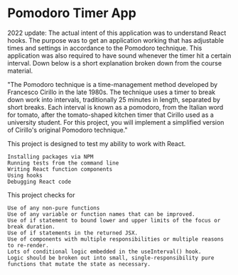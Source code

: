 # Pomodoro Timer App
2022 update:
The actual intent of this application was to understand React hooks. The purpose was to get an application working that has adjustable times and settings in accordance to the Pomodoro technique. This application was also required to have sound whenever the timer hit a certain interval. Down below is a short explanation broken down from the course material. 

"The Pomodoro technique is a time-management method developed by Francesco Cirillo in the late 1980s. The technique uses a timer to break down work into intervals, traditionally 25 minutes in length, separated by short breaks. Each interval is known as a pomodoro, from the Italian word for tomato, after the tomato-shaped kitchen timer that Cirillo used as a university student. For this project, you will implement a simplified version of Cirillo's original Pomodoro technique."

This project is designed to test my ability to work with React.
```
Installing packages via NPM
Running tests from the command line
Writing React function components
Using hooks
Debugging React code
```
This project checks for 

```
Use of any non-pure functions
Use of any variable or function names that can be improved.
Use of if statement to bound lower and upper limits of the focus or break duration. 
Use of if statements in the returned JSX. 
Use of components with multiple responsibilities or multiple reasons to re-render. 
Lots of conditional logic embedded in the useInterval() hook.
Logic should be broken out into small, single-responsibility pure functions that mutate the state as necessary.
```

